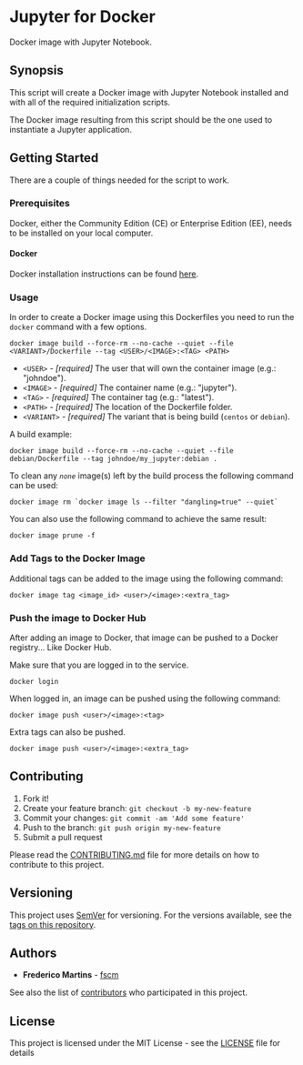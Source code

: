 # Jupyter for Docker

Docker image with Jupyter Notebook.

## Synopsis

This script will create a Docker image with Jupyter Notebook installed and
with all of the required initialization scripts.

The Docker image resulting from this script should be the one used to
instantiate a Jupyter application.

## Getting Started

There are a couple of things needed for the script to work.

### Prerequisites

Docker, either the Community Edition (CE) or Enterprise Edition (EE), needs to
be installed on your local computer.

#### Docker

Docker installation instructions can be found
[here](https://docs.docker.com/install/).

### Usage

In order to create a Docker image using this Dockerfiles you need to run the
`docker` command with a few options.

```shell
docker image build --force-rm --no-cache --quiet --file <VARIANT>/Dockerfile --tag <USER>/<IMAGE>:<TAG> <PATH>
```

* `<USER>` - *[required]* The user that will own the container image (e.g.: "johndoe").
* `<IMAGE>` - *[required]* The container name (e.g.: "jupyter").
* `<TAG>` - *[required]* The container tag (e.g.: "latest").
* `<PATH>` - *[required]* The location of the Dockerfile folder.
* `<VARIANT>` - *[required]* The variant that is being build (`centos` or `debian`).

A build example:

```shell
docker image build --force-rm --no-cache --quiet --file debian/Dockerfile --tag johndoe/my_jupyter:debian .
```

To clean any _`none`_ image(s) left by the build process the following
command can be used:

```shell
docker image rm `docker image ls --filter "dangling=true" --quiet`
```

You can also use the following command to achieve the same result:

```shell
docker image prune -f
```

### Add Tags to the Docker Image

Additional tags can be added to the image using the following command:

```shell
docker image tag <image_id> <user>/<image>:<extra_tag>
```

### Push the image to Docker Hub

After adding an image to Docker, that image can be pushed to a Docker
registry... Like Docker Hub.

Make sure that you are logged in to the service.

```shell
docker login
```

When logged in, an image can be pushed using the following command:

```shell
docker image push <user>/<image>:<tag>
```

Extra tags can also be pushed.

```shell
docker image push <user>/<image>:<extra_tag>
```

## Contributing

1. Fork it!
2. Create your feature branch: `git checkout -b my-new-feature`
3. Commit your changes: `git commit -am 'Add some feature'`
4. Push to the branch: `git push origin my-new-feature`
5. Submit a pull request

Please read the [CONTRIBUTING.md](CONTRIBUTING.md) file for more details on how
to contribute to this project.

## Versioning

This project uses [SemVer](http://semver.org/) for versioning. For the versions
available, see the [tags on this repository](https://github.com/fscm/docker-jupyter/tags).

## Authors

* **Frederico Martins** - [fscm](https://github.com/fscm)

See also the list of [contributors](https://github.com/fscm/docker-jupyter/contributors)
who participated in this project.

## License

This project is licensed under the MIT License - see the [LICENSE](LICENSE)
file for details
